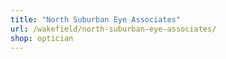 ```yaml
---
title: "North Suburban Eye Associates"
url: /wakefield/north-suburban-eye-associates/
shop: optician
---
```

